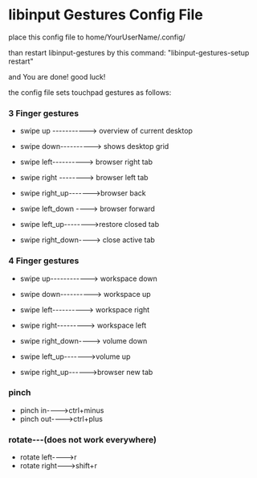 # libinput Gestures Config File
 
 place this config file to home/YourUserName/.config/
 
 than restart libinput-gestures by this command: "libinput-gestures-setup restart"
 
 and You are done! good luck!
 
 the config file sets touchpad gestures as follows:
 
  ### 3 Finger gestures
  
  * swipe up -----------> overview of current desktop
  * swipe down----------> shows desktop grid
  
  * swipe left----------> browser right tab
  * swipe right --------> browser left tab
  * swipe right_up------->browser back
  * swipe left_down ----> browser forward
  * swipe left_up-------->restore closed tab
  * swipe right_down----> close active tab
  
  
### 4 Finger gestures

  * swipe up------------> workspace down
  * swipe down----------> workspace up
  * swipe left----------> workspace right
  * swipe right---------> workspace left
  
  * swipe right_down----> volume down
  * swipe left_up------->volume up
  * swipe right_up------>browser new tab
  
### pinch
   * pinch in---->ctrl+minus
   * pinch out---->ctrl+plus
   
### rotate---(does not work everywhere)
* rotate left---->r
* rotate right--->shift+r
